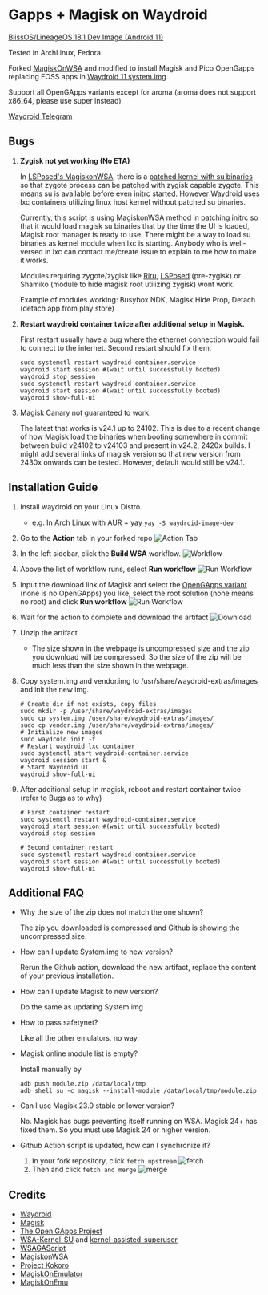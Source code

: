 # Gapps + Magisk on Waydroid 
[BlissOS/LineageOS 18.1 Dev Image (Android 11)](https://sourceforge.net/projects/blissos-dev/files/waydroid/lineage/lineage-18.1/)

Tested in ArchLinux, Fedora.

Forked [MagiskOnWSA](https://github.com/LSPosed/MagiskOnWSA) and modified to install Magisk and Pico OpenGapps replacing FOSS apps in [Waydroid 11 system.img]((https://sourceforge.net/projects/blissos-dev/files/waydroid/lineage/lineage-18.1/))

Support all OpenGApps variants except for aroma (aroma does not support x86_64, please use super instead)

[Waydroid Telegram](https://t.me/WayDroid)

## Bugs
1. **Zygisk not yet working (No ETA)**

    In [LSPosed's MagiskonWSA](https://github.com/LSPosed/MagiskonWSA), there is a [patched kernel with su binaries](https://github.com/LSPosed/WSA-Kernel-SU) so that zygote process can be patched with zygisk capable zygote. This means su is available before even initrc started. However Waydroid uses lxc containers utilizing linux host kernel without patched su binaries. 
   
    Currently, this script is using MagiskonWSA method in patching initrc so that it would load magisk su binaries that by the time the UI is loaded, Magisk root manager is ready to use. There might be a way to load su binaries as kernel module when lxc is starting. Anybody who is well-versed in lxc can contact me/create issue to explain to me how to make it works.
    
    Modules requiring zygote/zygisk like [Riru](https://github.com/RikkaApps/Riru), [LSPosed](https://github.com/LSPosed/LSPosed) (pre-zygisk) or Shamiko (module to hide magisk root utilizing zygisk) wont work. 
    
    Example of modules working: Busybox NDK, Magisk Hide Prop, Detach (detach app from play store)
    
2. **Restart waydroid container twice after additional setup in Magisk.**
   
   First restart usually have a bug where the ethernet connection would fail to connect to the internet. Second restart should fix them.

    ```shell
    sudo systemctl restart waydroid-container.service
    waydroid start session #(wait until successfully booted)
    waydroid stop session
    sudo systemctl restart waydroid-container.service
    waydroid start session #(wait until successfully booted)
    waydroid show-full-ui
    ```
    
3. Magisk Canary not guaranteed to work. 
   
   The latest that works is v24.1 up to 24102.
   This is due to a recent change of how Magisk load the binaries when booting somewhere in commit between build v24102 to v24103 and present in v24.2, 2420x builds.
   I might add several links of magisk version so that new version from 2430x onwards can be tested. However, default would still be v24.1.


## Installation Guide
1. Install waydroid on your Linux Distro.
    
   - e.g. In Arch Linux with AUR + yay ```yay -S waydroid-image-dev```

1. Go to the **Action** tab in your forked repo
    ![Action Tab](https://docs.github.com/assets/images/help/repository/actions-tab.png)
1. In the left sidebar, click the **Build WSA** workflow.
    ![Workflow](https://docs.github.com/assets/images/actions-select-workflow.png)
1. Above the list of workflow runs, select **Run workflow**
    ![Run Workflow](https://docs.github.com/assets/images/actions-workflow-dispatch.png)
1. Input the download link of Magisk and select the [OpenGApps variant](https://github.com/opengapps/opengapps/wiki#variants) (none is no OpenGApps) you like, select the root solution (none means no root) and click **Run workflow**
    ![Run Workflow](https://docs.github.com/assets/images/actions-manually-run-workflow.png)
1. Wait for the action to complete and download the artifact
    ![Download](https://docs.github.com/assets/images/help/repository/artifact-drop-down-updated.png)
1. Unzip the artifact
    - The size shown in the webpage is uncompressed size and the zip you download will be compressed. So the size of the zip will be much less than the size shown in the webpage.
1. Copy system.img and vendor.img to /usr/share/waydroid-extras/images and init the new img.
    ```shell
    # Create dir if not exists, copy files
    sudo mkdir -p /user/share/waydroid-extras/images
    sudo cp system.img /user/share/waydroid-extras/images/
    sudo cp vendor.img /user/share/waydroid-extras/images/
    # Initialize new images
    sudo waydroid init -f
    # Restart waydroid lxc container
    sudo systemctl start waydroid-container.service
    waydroid session start &
    # Start Waydroid UI
    waydroid show-full-ui
    ```
1. After additional setup in magisk, reboot and restart container twice (refer to Bugs as to why)
    ```shell
    # First container restart
    sudo systemctl restart waydroid-container.service
    waydroid start session #(wait until successfully booted)
    waydroid stop session
    
    # Second container restart
    sudo systemctl restart waydroid-container.service
    waydroid start session #(wait until successfully booted)
    waydroid show-full-ui
    ```
    
## Additional FAQ

- Why the size of the zip does not match the one shown?

   The zip you downloaded is compressed and Github is showing the uncompressed size.
- How can I update System.img to new version?

    Rerun the Github action, download the new artifact, replace the content of your previous installation.
- How can I update Magisk to new version?

    Do the same as updating System.img
- How to pass safetynet?

    Like all the other emulators, no way.
- Magisk online module list is empty?

    Install manually by 
   
    ```shell
    adb push module.zip /data/local/tmp
    adb shell su -c magisk --install-module /data/local/tmp/module.zip
    ```
- Can I use Magisk 23.0 stable or lower version?

    No. Magisk has bugs preventing itself running on WSA. Magisk 24+ has fixed them. So you must use Magisk 24 or higher version.

- Github Action script is updated, how can I synchronize it?

    1. In your fork repository, click `fetch upstream`
        ![fetch](https://docs.github.com/assets/cb-33284/images/help/repository/fetch-upstream-drop-down.png)
    1. Then and click `fetch and merge`
        ![merge](https://docs.github.com/assets/cb-128489/images/help/repository/fetch-and-merge-button.png)

## Credits
- [Waydroid](https://github.com/waydroid/waydroid)
- [Magisk](https://github.com/topjohnwu/Magisk)
- [The Open GApps Project](https://opengapps.org)
- [WSA-Kernel-SU](https://github.com/LSPosed/WSA-Kernel-SU) and [kernel-assisted-superuser](https://git.zx2c4.com/kernel-assisted-superuser/)
- [WSAGAScript](https://github.com/ADeltaX/WSAGAScript)
- [MagiskonWSA](https://github.com/LSPosed/MagiskonWSA)
- [Project Kokoro](https://github.com/supremegamers/kokoro)
- [MagiskOnEmulator](https://github.com/shakalaca/MagiskOnEmulator)
- [MagiskOnEmu](https://github.com/HuskyDG/MagiskOnEmu)
